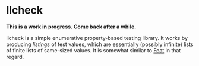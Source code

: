 llcheck
=======

**This is a work in progress.  Come back after a while.**

llcheck is a simple enumerative property-based testing library.  It works by
producing *listings* of test values, which are essentially (possibly infinite)
lists of finite lists of same-sized values.  It is somewhat similar to [Feat] in
that regard.


[Feat]: https://hackage.haskell.org/package/testing-feat

